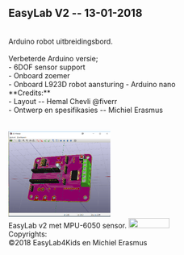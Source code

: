 EasyLab V2  -- 13-01-2018
---
<br/>
Arduino robot uitbreidingsbord.<br/>
<br/>
Verbeterde  Arduino versie;<br/>
 - 6DOF sensor support<br/>
 - Onboard zoemer<br/>
 - Onboard L923D robot aansturing
 - Arduino nano
<br/>
**Credits:**<br/>
 - Layout -- Hemal Chevli @fiverr<br/>
 - Ontwerp en spesifikasies -- Michiel Erasmus<br/>
<br/>
<br/>
<img src="https://github.com/pappavis/EasyLabArduino/blob/master/KiCAD/EasyLab4Kids_SMD_V2/Images/3dview.png" width="40%" height="40%">
<br/>
EasyLab v2 met MPU-6050 sensor.
<img src="https://github.com/pappavis/EasyLab/blob/master/KiCAD/EasyLabArduino/EasyLab4Kids_SMD_V2/Images/3dview.png" width="40%" height="40%"/>

<br/>
Copyrights:<br/>
©2018 EasyLab4Kids en Michiel Erasmus
<br/>
